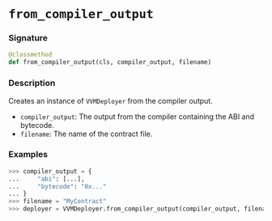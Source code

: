# `from_compiler_output`

### Signature

```python
@classmethod
def from_compiler_output(cls, compiler_output, filename)
```

### Description

Creates an instance of `VVMDeployer` from the compiler output.

- `compiler_output`: The output from the compiler containing the ABI and bytecode.
- `filename`: The name of the contract file.

### Examples

```python
>>> compiler_output = {
...     "abi": [...],
...     "bytecode": "0x..."
... }
>>> filename = "MyContract"
>>> deployer = VVMDeployer.from_compiler_output(compiler_output, filename)
```
